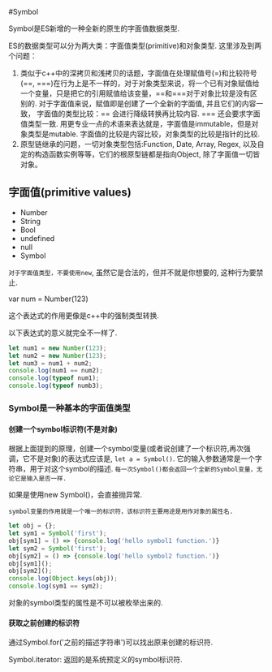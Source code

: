 #Symbol

Symbol是ES新增的一种全新的原生的字面值数据类型.

ES的数据类型可以分为两大类：字面值类型(primitive)和对象类型. 这里涉及到两个问题：
1.  类似于c++中的深拷贝和浅拷贝的话题，字面值在处理赋值号(=)和比较符号(==, ===)在行为上是不一样的，对于对象类型来说，将一个已有对象赋值给一个变量，只是把它的引用赋值给该变量，==和===对于对象比较是没有区别的. 对于字面值来说，赋值即是创建了一个全新的字面值, 并且它们的内容一致， 字面值的类型比较：== 会进行降级转换再比较内容. === 还会要求字面值类型一致. 用更专业一点的术语来表达就是，字面值是immutable，但是对象类型是mutable. 字面值的比较是内容比较，对象类型的比较是指针的比较.
2.  原型链继承的问题，一切对象类型包括:Function, Date, Array, Regex, 以及自定的构造函数实例等等，它们的根原型链都是指向Object, 除了字面值一切皆对象。

## 字面值(primitive values)

* Number
* String
* Bool
* undefined
* null
* Symbol

`对于字面值类型，不要使用new`, 虽然它是合法的，但并不就是你想要的, 这种行为要禁止.

var num = Number(123)

这个表达式的作用更像是c++中的强制类型转换.

以下表达式的意义就完全不一样了.

```js
let num1 = new Number(123);
let num2 = new Number(123);
let num3 = num1 + num2;
console.log(num1 == num2);
console.log(typeof num1);
console.log(typeof numb3);
```

### Symbol是一种基本的字面值类型
#### 创建一个symbol标识符(不是对象)
根据上面提到的原理，创建一个symbol变量(或者说创建了一个标识符,再次强调，它不是对象)的表达式应该是, `let a = Symbol()`. 它的输入参数通常是一个字符串，用于对这个symbol的描述. `每一次Symbol()都会返回一个全新的Symbol变量，无论它是输入是否一样.`

如果是使用new Symbol()，会直接抛异常.

`symbol变量的作用就是一个唯一的标识符，该标识符主要用途是用作对象的属性名.`

```js
let obj = {};
let sym1 = Symbol('first');
obj[sym1] = () => {console.log('hello symbol1 function.')}
let sym2 = Symbol('first');
obj[sym2] = () => {console.log('hello symbol2 function.')} 
obj[sym1]();
obj[sym2]();
console.log(Object.keys(obj));
console.log(sym1 == sym2);

```

对象的symbol类型的属性是不可以被枚举出来的.

#### 获取之前创建的标识符
通过Symbol.for('之前的描述字符串')可以找出原来创建的标识符.

Symbol.iterator: 返回的是系统预定义的symbol标识符.












